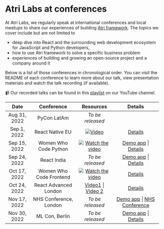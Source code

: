 # Atri Labs at conferences

At Atri Labs, we regularly speak at international conferences and local meetups to share our experiences of building [Atri framework](https://github.com/Atri-Labs/atrilabs-engine). The topics we cover include but are not limited to 
- deep dive into React and the surrounding web development ecosystem for JavaScript and Python developers, 
- how to use Atri framework to solve a specific business problem
- experiences of building and growing an open-source project and a company around it

Below is a list of those conferences in chronological order. You can visit the README of each conference to learn more about our talk, view presentation materials and watch the talk recording (if available). 

📹 Our recorded talks can be found in this [playlist](https://youtube.com/playlist?list=PLTQwOMNg4n8BYxAvZlFlVsEstCeS4KM1q) on our YouTube channel. 

| Date | Conference | Resources | Details | 
| :---: | :---:     | :---: | :---:|
| Aug 31, 2022 | PyCon LatAm | *To be released* |
| Sep 1, 2022| React Native EU | [![Video](https://img.youtube.com/vi/NDW-BLnua_o/0.jpg)](https://www.youtube.com/watch?v=NDW-BLnua_o) | [Details](React_Native_EU_2022) |
| Sep 15, 2022 | Women Who Code Python | [![Watch the video](https://img.youtube.com/vi/IlinrQttun0/0.jpg)](https://www.youtube.com/watch?v=IlinrQttun0) | [Demo app](https://github.com/Atri-Apps/cv_workbench) \| [Details](WWCodePython) |
| Sep 24, 2022 | React India | *To be released* | [Demo app](https://codesandbox.io/s/react-anti-patterns-43w3sy?file=/src/pages/Incorrect.tsx) \| [Details](ReactIndia2022)|
| Oct 17, 2022 | Women Who Code Frontend | [![Watch the video](https://img.youtube.com/vi/vq0klMkPJhE/0.jpg)](https://www.youtube.com/watch?v=vq0klMkPJhE) | [Details](WWCodeFrontend)|
| Oct 24, 2022 | React Advanced London | [Video1](https://portal.gitnation.org/contents/lessons-learnt-while-creating-a-new-framework-on-top-of-react) \| [Video 2](https://portal.gitnation.org/contents/killing-bugs-with-kindness) | [Details](React_Advanced_2022) | 
| Nov 17, 2022 | NHS Conference, London | *To be released* | [Demo app](https://github.com/Atri-Apps/nhs_demo) \| [NHS Conference](NHSConference)| 
| Nov 30, 2022 | ML Con, Berlin | *To be released* | [Demo app](https://github.com/Atri-Apps/cv_workbench) \| [Details](MLCon_Berlin) 